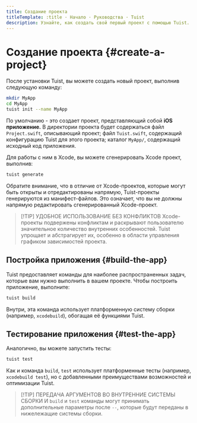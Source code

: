```yaml
---
title: Создание проекта
titleTemplate: :title · Начало · Руководства · Tuist
description: Узнайте, как создать свой первый проект с помощью Tuist.
---
```


# Создание проекта {#create-a-project}

После установки Tuist, вы можете создать новый проект, выполнив следующую команду:

```bash
mkdir MyApp
cd MyApp
tuist init --name MyApp
```

По умолчанию - это создает проект, представляющий собой **iOS приложение.** В директории проекта будет содержаться файл `Project.swift`, описывающий проект; файл `Tuist.swift`, содержащий конфигурацию Tuist для этого проекта; каталог `MyApp/`, содержащий исходный код приложения.

Для работы с ним в Xcode, вы можете сгенерировать Xcode проект, выполнив:

```bash
tuist generate
```

Обратите внимание, что в отличие от Xcode-проектов, которые могут быть открыты и отредактированы напрямую, Tuist-проекты генерируются из манифест-файлов. Это означает, что вы не должны напрямую редактировать сгенерированный Xcode-проект.

> [!TIP] УДОБНОЕ ИСПОЛЬЗОВАНИЕ БЕЗ КОНФЛИКТОВ
> Xcode-проекты подвержены конфликтам и раскрывают пользователю значительное количество внутренних особенностей. Tuist упрощает и абстрагирует их, особенно в области управления графиком зависимостей проекта.

## Постройка приложения {#build-the-app}

Tuist предоставляет команды для наиболее распространенных задач, которые вам нужно выполнить в вашем проекте. Чтобы построить приложение, выполните:

```bash
tuist build
```

Внутри, эта команда использует платформенную систему сборки (например, `xcodebuild`), обогащая её функциями Tuist.

## Тестирование приложения {#test-the-app}

Аналогично, вы можете запустить тесты:

```bash
tuist test
```

Как и команда `build`, `test` использует платформенные тесты (например, `xcodebuild test`), но с добавленными преимуществами возможностей и оптимизации Tuist.

> [!TIP] ПЕРЕДАЧА АРГУМЕНТОВ ВО ВНУТРЕННИЕ СИСТЕМЫ СБОРКИ
> И `build` и `test` команды могут принимать дополнительные параметры после `--`, которые будут переданы в нижележащие системы сборки.
